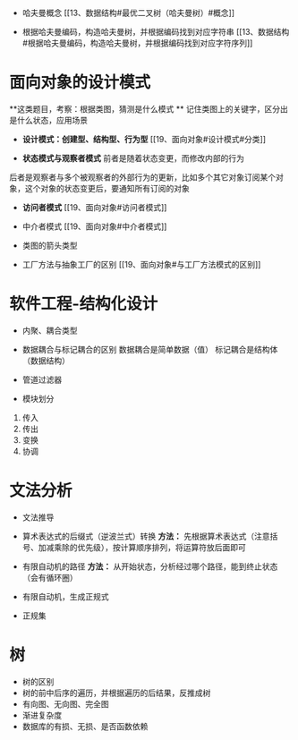 #
* 哈夫曼概念
[[13、数据结构#最优二叉树（哈夫曼树）#概念]]

* 根据哈夫曼编码，构造哈夫曼树，并根据编码找到对应字符串
[[13、数据结构#根据哈夫曼编码，构造哈夫曼树，并根据编码找到对应字符序列]]

# 面向对象的设计模式
**这类题目，考察：根据类图，猜测是什么模式 **
记住类图上的关键字，区分出是什么状态，应用场景

* **设计模式：创建型、结构型、行为型**
[[19、面向对象#设计模式#分类]]

* **状态模式与观察者模式**
前者是随着状态变更，而修改内部的行为

后者是观察者与多个被观察者的外部行为的更新，比如多个其它对象订阅某个对象，这个对象的状态变更后，要通知所有订阅的对象

* **访问者模式**
[[19、面向对象#访问者模式]]

* 中介者模式
[[19、面向对象#中介者模式]]

* 类图的箭头类型


* 工厂方法与抽象工厂的区别 
[[19、面向对象#与工厂方法模式的区别]]

# 软件工程-结构化设计
* 内聚、耦合类型
* 数据耦合与标记耦合的区别
数据耦合是简单数据（值）
标记耦合是结构体（数据结构）

* 管道过滤器
* 模块划分
1. 传入
2. 传出
3. 变换
4. 协调

# 文法分析
* 文法推导
* 算术表达式的后缀式（逆波兰式）转换
**方法：** 先根据算术表达式（注意括号、加减乘除的优先级），按计算顺序排列，将运算符放后面即可

* 有限自动机的路径
**方法：** 从开始状态，分析经过哪个路径，能到终止状态（会有循环圈）

* 有限自动机，生成正规式

* 正规集

# 树
* 树的区别
* 树的前中后序的遍历，并根据遍历的后结果，反推成树
* 有向图、无向图、完全图
* 渐进复杂度
* 数据库的有损、无损、是否函数依赖                                                                                                                                                                                                                                                                                                                                                                                                                                                                                                                                                                                                                                                                                                                                                                                                                                                                                                                                                                                                                                                                                                                                                                                                                                                                                                                                                                                                                                                                                                     